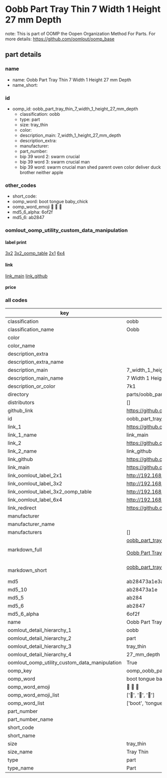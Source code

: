 # Oobb Part Tray Thin 7 Width 1 Height 27 mm Depth  

note: This is part of OOMP the Oopen Organization Method For Parts. For more details: https://github.com/oomlout/oomp_base

##  part details
  







### name
* name: Oobb Part Tray Thin 7 Width 1 Height 27 mm Depth
* name_short: 
### id
* oomp_id: oobb_part_tray_thin_7_width_1_height_27_mm_depth
  * classification: oobb
  * type: part
  * size: tray_thin
  * color: 
  * description_main: 7_width_1_height_27_mm_depth
  * description_extra: 
  * manufacturer: 
  * part_number: 
  * bip 39 word 2: swarm crucial
  * bip 39 word 3: swarm crucial man
  * bip 39 word: swarm crucial man shed parent oven color deliver duck brother neither apple

### other_codes
* short_code: 
* oomp_word: boot tongue baby_chick
* oomp_word_emoji :boot: :tongue: :baby_chick:
* md5_6_alpha: 6of2f
* md5_6: ab2847






### oomlout_oomp_utility_custom_data_manipulation
#### label print
[3x2](http://192.168.1.245:1112/?label=oomp%206of2f)
[3x2_oomp_table](http://192.168.1.108:1112/?label=oomp%206of2f)
[2x1](http://192.168.1.242:1112/?label=oomp%206of2f)
[6x4](http://192.168.1.55:1112/?label=oomp%206of2f)    

#### link

[link_main](https://github.com/oomlout/oomlout_oomp_version_1_messy/tree/main/parts/oobb_part_tray_thin_7_width_1_height_27_mm_depth) [link_github](https://github.com/oomlout/oomlout_oomp_version_1_messy/tree/main/parts/oobb_part_tray_thin_7_width_1_height_27_mm_depth)                             

#### price







### all codes 
| key | value |  
| --- | --- |  
| classification | oobb |  
| classification_name | Oobb |  
| color |  |  
| color_name |  |  
| description_extra |  |  
| description_extra_name |  |  
| description_main | 7_width_1_height_27_mm_depth |  
| description_main_name | 7 Width 1 Height 27 mm Depth |  
| description_or_color | 7k1 |  
| directory | parts/oobb_part_tray_thin_7_width_1_height_27_mm_depth |  
| distributors | [] |  
| github_link | https://github.com/oomlout/oomlout_oomp_part_src/tree/main/parts/oobb_part_tray_thin_7_width_1_height_27_mm_depth |  
| id | oobb_part_tray_thin_7_width_1_height_27_mm_depth |  
| link_1 | https://github.com/oomlout/oomlout_oomp_version_1_messy/tree/main/parts/oobb_part_tray_thin_7_width_1_height_27_mm_depth |  
| link_1_name | link_main |  
| link_2 | https://github.com/oomlout/oomlout_oomp_version_1_messy/tree/main/parts/oobb_part_tray_thin_7_width_1_height_27_mm_depth |  
| link_2_name | link_github |  
| link_github | https://github.com/oomlout/oomlout_oomp_version_1_messy/tree/main/parts/oobb_part_tray_thin_7_width_1_height_27_mm_depth |  
| link_main | https://github.com/oomlout/oomlout_oomp_version_1_messy/tree/main/parts/oobb_part_tray_thin_7_width_1_height_27_mm_depth |  
| link_oomlout_label_2x1 | http://192.168.1.242:1112/?label=oomp%206of2f |  
| link_oomlout_label_3x2 | http://192.168.1.245:1112/?label=oomp%206of2f |  
| link_oomlout_label_3x2_oomp_table | http://192.168.1.108:1112/?label=oomp%206of2f |  
| link_oomlout_label_6x4 | http://192.168.1.55:1112/?label=oomp%206of2f |  
| link_redirect | https://github.com/oomlout/oomlout_oomp_version_1_messy/tree/main/parts/oobb_part_tray_thin_7_width_1_height_27_mm_depth |  
| manufacturer |  |  
| manufacturer_name |  |  
| manufacturers | [] |  
| markdown_full | [oobb_part_tray_thin_7_width_1_height_27_mm_depth](none)<br>[](none)<br>[Oobb Part Tray Thin 7 Width 1 Height 27 Mm Depth](none)<br><br> |  
| markdown_short | [oobb_part_tray_thin_7_width_1_height_27_mm_depth](none)<br><br> |  
| md5 | ab28473a1e3a05b677501c550d8d1edb |  
| md5_10 | ab28473a1e |  
| md5_5 | ab284 |  
| md5_6 | ab2847 |  
| md5_6_alpha | 6of2f |  
| name | Oobb Part Tray Thin 7 Width 1 Height 27 mm Depth |  
| oomlout_detail_hierarchy_1 | oobb |  
| oomlout_detail_hierarchy_2 | part |  
| oomlout_detail_hierarchy_3 | tray_thin |  
| oomlout_detail_hierarchy_4 | 27_mm_depth |  
| oomlout_oomp_utility_custom_data_manipulation | True |  
| oomp_key | oomp_oobb_part_tray_thin_7_width_1_height_27_mm_depth |  
| oomp_word | boot tongue baby_chick |  
| oomp_word_emoji | :boot: :tongue: :baby_chick: |  
| oomp_word_emoji_list | [':boot:', ':tongue:', ':baby_chick:'] |  
| oomp_word_list | ['boot', 'tongue', 'baby_chick'] |  
| part_number |  |  
| part_number_name |  |  
| short_code |  |  
| short_name |  |  
| size | tray_thin |  
| size_name | Tray Thin |  
| type | part |  
| type_name | Part |  
